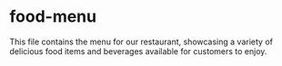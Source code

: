 # food-menu
This file contains the menu for our restaurant, showcasing a variety of delicious food items and beverages available for customers to enjoy.
